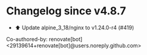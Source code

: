 # Changelog since v4.8.7
- ⬆️ Update alpine_3_18/nginx to v1.24.0-r4 (#419)

Co-authored-by: renovate[bot] <29139614+renovate[bot]@users.noreply.github.com> 
